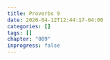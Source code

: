```yaml
---
title: Proverbs 9
date: 2020-04-12T12:44:17-04:00
categories: []
tags: []
chapter: "009"
inprogress: false
---
```


